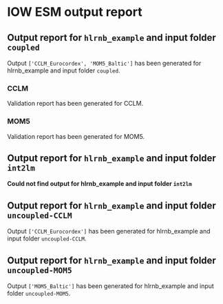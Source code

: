 # IOW ESM output report


## Output report for `hlrnb_example` and input folder `coupled`

Output `['CCLM_Eurocordex', 'MOM5_Baltic']` has been generated for hlrnb_example and input folder `coupled`.

### CCLM

Validation report has been generated for CCLM.

### MOM5

Validation report has been generated for MOM5.



## Output report for `hlrnb_example` and input folder `int2lm`

**Could not find output for hlrnb_example and input folder `int2lm`**



## Output report for `hlrnb_example` and input folder `uncoupled-CCLM`

Output `['CCLM_Eurocordex']` has been generated for hlrnb_example and input folder `uncoupled-CCLM`.



## Output report for `hlrnb_example` and input folder `uncoupled-MOM5`

Output `['MOM5_Baltic']` has been generated for hlrnb_example and input folder `uncoupled-MOM5`.



